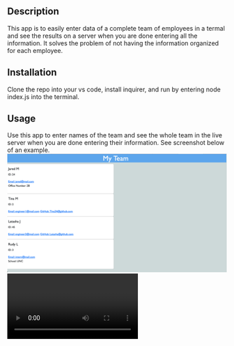 ## Description

This app is to easily enter data of a complete team of employees in a termal and see the results on a server when you are done entering all the information. It solves the problem of not having the information organized for each employee. 

## Installation

Clone the repo into your vs code, install inquirer, and run by entering node index.js into the terminal.

## Usage

Use this app to enter names of the team and see the whole team in the live server when you are done entering their information. See screenshot below of an example.
    ![alt text](./Assets/Screen%20Shot%202023-04-16%20at%204.33.14%20PM.png)
    ![alt text](./Assets/Untitled_%20Apr%2016%2C%202023%204_29%20PM.webm)